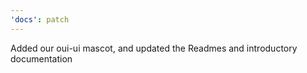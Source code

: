 ```yaml
---
'docs': patch
---
```


Added our oui-ui mascot, and updated the Readmes and introductory documentation
